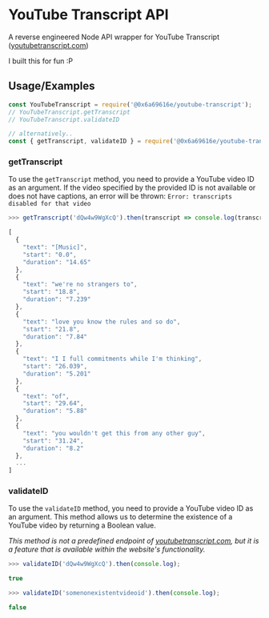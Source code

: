 # YouTube Transcript API

A reverse engineered Node API wrapper for YouTube Transcript ([youtubetranscript.com](https://youtubetranscript.com))

I built this for fun :P

## Usage/Examples

```js
const YouTubeTranscript = require('@0x6a69616e/youtube-transcript');
// YouTubeTranscript.getTranscript
// YouTubeTranscript.validateID

// alternatively..
const { getTranscript, validateID } = require('@0x6a69616e/youtube-transcript');
```

### getTranscript
To use the `getTranscript` method, you need to provide a YouTube video ID as an argument. If the video specified by the provided ID is not available or does not have captions, an error will be thrown: `Error: transcripts disabled for that video`
```js
>>> getTranscript('dQw4w9WgXcQ').then(transcript => console.log(transcript));

[
  {
    "text": "[Music]",
    "start": "0.0",
    "duration": "14.65"
  },
  {
    "text": "we're no strangers to",
    "start": "18.8",
    "duration": "7.239"
  },
  {
    "text": "love you know the rules and so do",
    "start": "21.8",
    "duration": "7.84"
  },
  {
    "text": "I I full commitments while I'm thinking",
    "start": "26.039",
    "duration": "5.201"
  },
  {
    "text": "of",
    "start": "29.64",
    "duration": "5.88"
  },
  {
    "text": "you wouldn't get this from any other guy",
    "start": "31.24",
    "duration": "8.2"
  },
  ...
]
```

### validateID
To use the `validateID` method, you need to provide a YouTube video ID as an argument. This method allows us to determine the existence of a YouTube video by returning a Boolean value.

<i>This method is not a predefined endpoint of [youtubetranscript.com](https://youtubetranscript.com), but it is a feature that is available within the website's functionality.</i>

```js
>>> validateID('dQw4w9WgXcQ').then(console.log);

true
```
```js
>>> validateID('somenonexistentvideoid').then(console.log);

false
```
